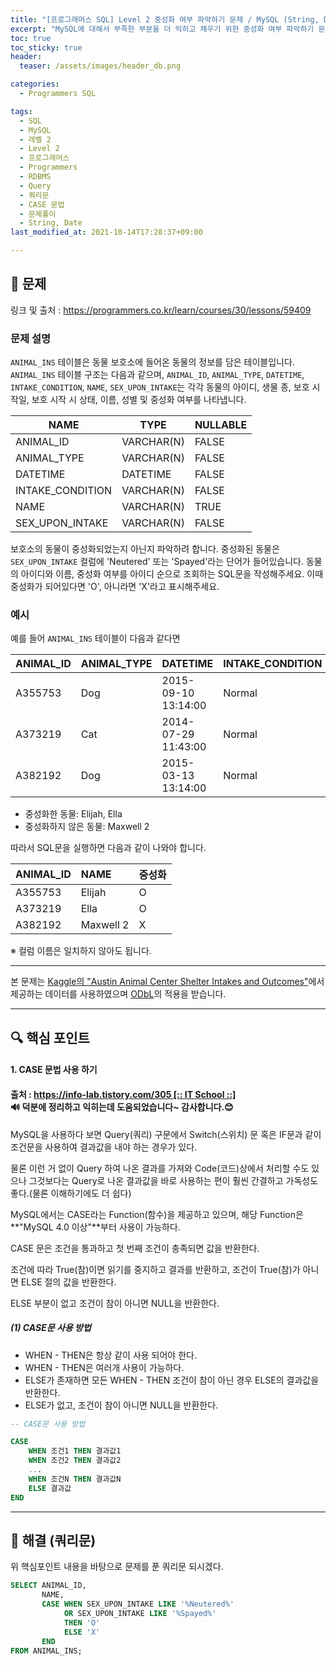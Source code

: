 ```yaml
---
title: "[프로그래머스 SQL] Level 2 중성화 여부 파악하기 문제 / MySQL (String, Date)"
excerpt: "MySQL에 대해서 부족한 부분을 더 익히고 채우기 위한 중성화 여부 파악하기 문제 풀이"
toc: true
toc_sticky: true
header:
  teaser: /assets/images/header_db.png

categories:
  - Programmers SQL

tags:
  - SQL
  - MySQL
  - 레벨 2
  - Level 2
  - 프로그래머스
  - Programmers
  - RDBMS
  - Query
  - 쿼리문
  - CASE 문법
  - 문제풀이
  - String, Date
last_modified_at: 2021-10-14T17:28:37+09:00

---
```


## 🔔 문제

링크 및 출처 : <https://programmers.co.kr/learn/courses/30/lessons/59409>

### 문제 설명

`ANIMAL_INS` 테이블은 동물 보호소에 들어온 동물의 정보를 담은 테이블입니다. `ANIMAL_INS` 테이블 구조는 다음과 같으며, `ANIMAL_ID`, `ANIMAL_TYPE`, `DATETIME`, `INTAKE_CONDITION`, `NAME`, `SEX_UPON_INTAKE`는 각각 동물의 아이디, 생물 종, 보호 시작일, 보호 시작 시 상태, 이름, 성별 및 중성화 여부를 나타냅니다.

| NAME             | TYPE       | NULLABLE |
| ---------------- | ---------- | -------- |
| ANIMAL_ID        | VARCHAR(N) | FALSE    |
| ANIMAL_TYPE      | VARCHAR(N) | FALSE    |
| DATETIME         | DATETIME   | FALSE    |
| INTAKE_CONDITION | VARCHAR(N) | FALSE    |
| NAME             | VARCHAR(N) | TRUE     |
| SEX_UPON_INTAKE  | VARCHAR(N) | FALSE    |

보호소의 동물이 중성화되었는지 아닌지 파악하려 합니다. 중성화된 동물은 `SEX_UPON_INTAKE` 컬럼에 'Neutered' 또는 'Spayed'라는 단어가 들어있습니다. 동물의 아이디와 이름, 중성화 여부를 아이디 순으로 조회하는 SQL문을 작성해주세요. 이때 중성화가 되어있다면 'O', 아니라면 'X'라고 표시해주세요.

### 예시

예를 들어 `ANIMAL_INS` 테이블이 다음과 같다면

| ANIMAL_ID | ANIMAL_TYPE | DATETIME            | INTAKE_CONDITION | NAME      | SEX_UPON_INTAKE |
| --------- | ----------- | ------------------- | ---------------- | --------- | --------------- |
| A355753   | Dog         | 2015-09-10 13:14:00 | Normal           | Elijah    | Neutered Male   |
| A373219   | Cat         | 2014-07-29 11:43:00 | Normal           | Ella      | Spayed Female   |
| A382192   | Dog         | 2015-03-13 13:14:00 | Normal           | Maxwell 2 | Intact Male     |

- 중성화한 동물: Elijah, Ella
- 중성화하지 않은 동물: Maxwell 2

따라서 SQL문을 실행하면 다음과 같이 나와야 합니다.

| ANIMAL_ID | NAME      | 중성화 |
| :-------- | :-------- | :----- |
| A355753   | Elijah    | O      |
| A373219   | Ella      | O      |
| A382192   | Maxwell 2 | X      |

※ 컬럼 이름은 일치하지 않아도 됩니다.

------

본 문제는 [Kaggle의 "Austin Animal Center Shelter Intakes and Outcomes"](https://www.kaggle.com/aaronschlegel/austin-animal-center-shelter-intakes-and-outcomes)에서 제공하는 데이터를 사용하였으며 [ODbL](https://opendatacommons.org/licenses/odbl/1.0/)의 적용을 받습니다.

---

## 🔍 핵심 포인트

#### 1. CASE 문법 사용 하기

<div class="notice">
    <h4>
        출처&nbsp;:&nbsp;<a href="https://info-lab.tistory.com/305">https://info-lab.tistory.com/305 [:: IT School ::]</a><br>🔊&nbsp;덕분에 정리하고 익히는데 도움되었습니다~ 감사합니다.😊 
    </h4>
</div>

MySQL을 사용하다 보면 Query(쿼리) 구문에서 Switch(스위치) 문 혹은 IF문과 같이 조건문을 사용하여 결과값을 내야 하는 경우가 있다.

물론 이런 거 없이 Query 하여 나온 결과를 가져와 Code(코드)상에서 처리할 수도 있으나 그것보다는 Query로 나온 결과값을 바로 사용하는 편이 훨씬 간결하고 가독성도 좋다.(물론 이해하기에도 더 쉽다)

MySQL에서는 CASE라는 Function(함수)을 제공하고 있으며, 해당 Function은 **"MySQL 4.0 이상"**부터 사용이 가능하다.

CASE 문은 조건을 통과하고 첫 번째 조건이 충족되면 값을 반환한다.

조건에 따라 True(참)이면 읽기를 중지하고 결과를 반환하고, 조건이 True(참)가 아니면 ELSE 절의 값을 반환한다.

ELSE 부분이 없고 조건이 참이 아니면 NULL을 반환한다.

##### (1) CASE문 사용 방법

- WHEN - THEN은 항상 같이 사용 되어야 한다.
- WHEN - THEN은 여러개 사용이 가능하다.
- ELSE가 존재하면 모든 WHEN - THEN 조건이 참이 아닌 경우 ELSE의 결과값을 반환한다.
- ELSE가 없고, 조건이 참이 아니면 NULL을 반환한다.

```sql
-- CASE문 사용 방법

CASE
	WHEN 조건1 THEN 결과값1
	WHEN 조건2 THEN 결과값2
	...
	WHEN 조건N THEN 결과값N
	ELSE 결과값
END
```

---

## 🔐 해결 (쿼리문)

위 핵심포인트 내용을 바탕으로 문제를 푼 쿼리문 되시겠다.

```sql
SELECT ANIMAL_ID, 
       NAME, 
       CASE WHEN SEX_UPON_INTAKE LIKE '%Neutered%'
            OR SEX_UPON_INTAKE LIKE '%Spayed%'
            THEN 'O'
            ELSE 'X'
       END     
FROM ANIMAL_INS;
```

